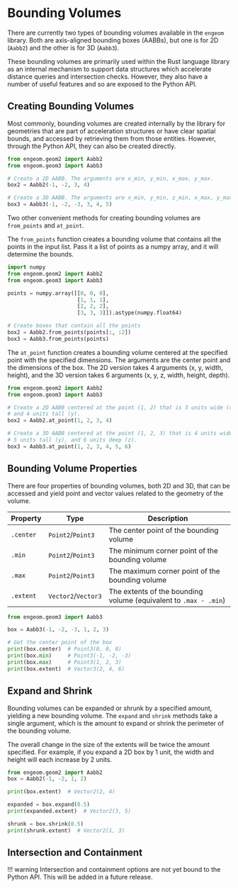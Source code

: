 # Bounding Volumes

There are currently two types of bounding volumes available in the `engeom` library. Both are axis-aligned bounding
boxes (AABBs), but one is for 2D (`Aabb2`) and the other is for 3D (`Aabb3`).

These bounding volumes are primarily used within the Rust language library as an internal mechanism to support data
structures which accelerate distance queries and intersection checks. However, they also have a number of useful
features and so are exposed to the Python API.

## Creating Bounding Volumes

Most commonly, bounding volumes are created internally by the library for geometries that are part of acceleration
structures or have clear spatial bounds, and accessed by retrieving them from those entities. However, through the
Python API, they can also be created directly.

```python
from engeom.geom2 import Aabb2
from engeom.geom3 import Aabb3

# Create a 2D AABB. The arguments are x_min, y_min, x_max, y_max.
box2 = Aabb2(-1, -2, 3, 4)

# Create a 3D AABB. The arguments are x_min, y_min, z_min, x_max, y_max, z_max.
box3 = Aabb3(-1, -2, -3, 3, 4, 5)
```

Two other convenient methods for creating bounding volumes are `from_points` and `at_point`.

The `from_points` function creates a bounding volume that contains all the points in the input list. Pass it a list of
points as a numpy array, and it will determine the bounds.

```python
import numpy
from engeom.geom2 import Aabb2
from engeom.geom3 import Aabb3

points = numpy.array([[0, 0, 0],
                      [1, 1, 1],
                      [2, 2, 2],
                      [3, 3, 3]]).astype(numpy.float64)

# Create boxes that contain all the points
box2 = Aabb2.from_points(points[:, :2])
box3 = Aabb3.from_points(points)
```

The `at_point` function creates a bounding volume centered at the specified point with the specified dimensions. The
arguments are the center point and the dimensions of the box. The 2D version takes 4 arguments (x, y, width, height),
and the 3D version takes 6 arguments (x, y, z, width, height, depth).

```python
from engeom.geom2 import Aabb2
from engeom.geom3 import Aabb3

# Create a 2D AABB centered at the point (1, 2) that is 3 units wide (x) 
# and 4 units tall (y).
box2 = Aabb2.at_point(1, 2, 3, 4)

# Create a 3D AABB centered at the point (1, 2, 3) that is 4 units wide (x),
# 5 units tall (y), and 6 units deep (z).
box3 = Aabb3.at_point(1, 2, 3, 4, 5, 6)
```

## Bounding Volume Properties

There are four properties of bounding volumes, both 2D and 3D, that can be accessed and yield point and vector values
related to the geometry of the volume.

| Property  | Type                | Description                                                      |
|-----------|---------------------|------------------------------------------------------------------|
| `.center` | `Point2`/`Point3`   | The center point of the bounding volume                          |
| `.min`    | `Point2`/`Point3`   | The minimum corner point of the bounding volume                  |
| `.max`    | `Point2`/`Point3`   | The maximum corner point of the bounding volume                  |
| `.extent` | `Vector2`/`Vector3` | The extents of the bounding volume (equivalent to `.max - .min`) |

```python
from engeom.geom3 import Aabb3

box = Aabb3(-1, -2, -3, 1, 2, 3)

# Get the center point of the box
print(box.center)  # Point3(0, 0, 0)
print(box.min)     # Point3(-1, -2, -3)
print(box.max)     # Point3(1, 2, 3)
print(box.extent)  # Vector3(2, 4, 6)
```

## Expand and Shrink

Bounding volumes can be expanded or shrunk by a specified amount, yielding a new bounding volume. The `expand` and
`shrink` methods take a single argument, which is the amount to expand or shrink the perimeter of the bounding volume.

The overall change in the size of the extents will be twice the amount specified. For example, if you expand  a 2D box 
by 1 unit, the width and height will each increase by 2 units.

```python
from engeom.geom2 import Aabb2
box = Aabb2(-1, -2, 1, 2)

print(box.extent)  # Vector2(2, 4)

expanded = box.expand(0.5)
print(expanded.extent)  # Vector2(3, 5)

shrunk = box.shrink(0.5) 
print(shrunk.extent)  # Vector2(1, 3)
```

## Intersection and Containment

!!! warning 
    Intersection and containment options are not yet bound to the Python API. This will be added in a future release.